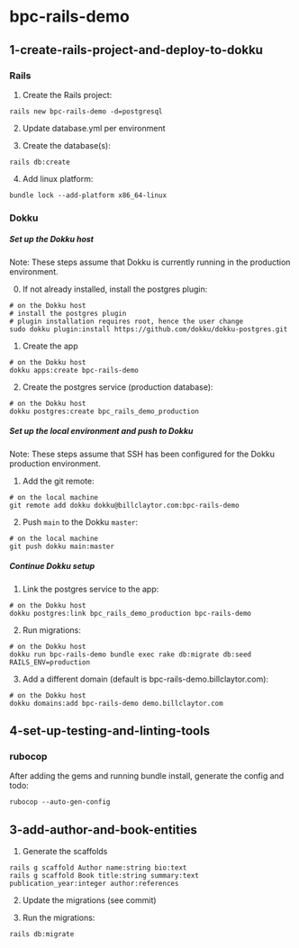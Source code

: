 # bpc-rails-demo

## 1-create-rails-project-and-deploy-to-dokku

### Rails

1. Create the Rails project:
```
rails new bpc-rails-demo -d=postgresql
```

2. Update database.yml per environment

3. Create the database(s):
```
rails db:create
```

4. Add linux platform:
```
bundle lock --add-platform x86_64-linux
```

### Dokku

##### Set up the Dokku host

Note: These steps assume that Dokku is currently running in the production environment.

0. If not already installed, install the postgres plugin:
```
# on the Dokku host
# install the postgres plugin
# plugin installation requires root, hence the user change
sudo dokku plugin:install https://github.com/dokku/dokku-postgres.git
```

1. Create the app
```
# on the Dokku host
dokku apps:create bpc-rails-demo
```

2. Create the postgres service (production database):
```
# on the Dokku host
dokku postgres:create bpc_rails_demo_production
```

##### Set up the local environment and push to Dokku

Note: These steps assume that SSH has been configured for the Dokku production environment. 

1. Add the git remote:
```
# on the local machine
git remote add dokku dokku@billclaytor.com:bpc-rails-demo
```

2. Push `main` to the Dokku `master`:
```
# on the local machine
git push dokku main:master
```

##### Continue Dokku setup

1. Link the postgres service to the app:
```
# on the Dokku host
dokku postgres:link bpc_rails_demo_production bpc-rails-demo
```

2. Run migrations:
```
# on the Dokku host
dokku run bpc-rails-demo bundle exec rake db:migrate db:seed RAILS_ENV=production
```

3. Add a different domain (default is bpc-rails-demo.billclaytor.com):
```
# on the Dokku host
dokku domains:add bpc-rails-demo demo.billclaytor.com
```

##

## 4-set-up-testing-and-linting-tools

### rubocop

After adding the gems and running bundle install, generate the config and todo:
```
rubocop --auto-gen-config
```

##

## 3-add-author-and-book-entities

1. Generate the scaffolds

```
rails g scaffold Author name:string bio:text
rails g scaffold Book title:string summary:text publication_year:integer author:references
```

2. Update the migrations (see commit)

3. Run the migrations:
```
rails db:migrate
```
